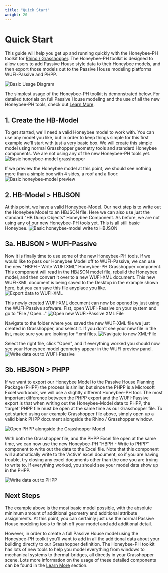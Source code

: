 ```yaml
---
title: "Quick Start"
weight: 20
---
```

# Quick Start
This guide will help you get up and running quickly with the Honeybee-PH toolkit for [Rhino / Grasshopper](https://www.rhino3d.com/). The Honeybee-PH toolkit is designed to allow users to add Passive House style data to their Honeybee models, and then export those models out to the Passive House modeling platforms WUFI-Passive and PHPP.

![Basic Usage Diagram](/img/quick_start/quick_start_diagram.svg)

The simplest usage of the Honeybee-PH toolkit is demonstrated below. For detailed tutorials on full Passive House modeling and the use of all the new Honeybee-PH tools, check out [Learn More](/learn_more/).

## 1. Create the HB-Model
To get started, we'll need a valid Honeybee model to work with. You can use any model you like, but in order to keep things simple for this first example we'll start with just a very basic box. We will create this simple model using normal Grasshopper geometry tools and standard Honeybee components. We are not using any of the new Honeybee-PH tools yet.
![Basic honeybee-model grasshopper](/img/quick_start/basic_honeybee_model.png)

If we preview the Honeybee model at this point, we should see nothing more than a simple box with 4 sides, a roof and a floor:
![Basic honeybee-model preview](/img/quick_start/basic_honeybee_vis.png)

## 2. HB-Model > HBJSON
At this point, we have a valid Honeybee-Model. Our next step is to write out the Honeybee Model to an HBJSON file. Here we can also use just the standard "HB Dump Objects" Honeybee Component. As before, we are not using any of our new Honeybee-PH tools yet. This is all still basic Honeybee.
![Basic honeybee-model write to HBJSON](/img/quick_start/basic_honeybee_to_HBJSON.png)

## 3a. HBJSON > WUFI-Passive
Now it is finally time to use some of the new Honeybee-PH tools. If we would like to pass our Honeybee Model off to WUFI-Passive, we can use the new "HBPH - Write WUFI XML" Honeybee-PH Grasshopper component. This component will read in the HBJSON model file, rebuild the Honeybee model, and then convert it over to a new WUFI-XML document. This new WUFI-XML document is being saved to the Desktop in the example shown here, but you can save this file anyplace you like. 
![Export data to WUFI-XML](/img/quick_start/basic_honeybee_to_WUFI.png)

This newly created WUFI-XML document can now be opened by just using the WUFI-Passive software. Fist, open WUFI-Passive on your system and go to "File / Open..."
![Open new WUFI-Passive XML File](/img/quick_start/WUFI_open.png)

Navigate to the folder where you saved the new WUF-XML file we just created in Grasshopper, and select it. If you don't see your new file in the list, make sure you are looking for *.xml files.
![Navigate to new XML-File](/img/quick_start/WUFI_XML.png)

Select the right file, click "Open", and if everything worked you should now see your Honeybee model geometry appear in the WUFI preview panel.
![Write data out to WUFI-Passive](/img/quick_start/WUFI_success.png)



## 3b. HBJSON > PHPP
If we want to export our Honeybee Model to the Passive House Planning Package (PHPP) the process is similar, but since the PHPP is a Microsoft Excel workbook, we will use a slightly different Honeybee-PH tool. The most important difference between the PHPP export and the WUFI-Passive export is that when writing out the Honeybee-Model data to PHPP, the 'target' PHPP file must be open at the same time as our Grasshopper file. To get started using our example Grasshopper file above, simply open up a valid blank PHPP document alongside the Rhino / Grasshopper window.

![Open PHPP alongside the Grasshopper Model](/img/quick_start/PHPP_open.png)

With both the Grasshopper file, and the PHPP Excel file open at the same time, we can now use the new Honeybee-PH "HBPH - Write to PHPP" component to write out the data to the Excel file. Note that this component will automatically write to the 'Active' excel document, so if you are having trouble, try closing any excel documents other than the one you are trying to write to. If everything worked, you should see your model data show up in the PHPP.

![Write data out to PHPP](/img/quick_start/PHPP_success.png)

## Next Steps
The example above is the most basic model possible, with the absolute minimum amount of additional geometry and additional attribute assignments. At this point, you can certainly just use the normal Passive House modeling tools to finish off your model and add additional detail.

However, in order to create a full Passive House model using the Honeybee-PH toolkit you'll want to add in all the additional data about your building directly to our Grasshopper definition. The Honeybee-PH toolkit has lots of new tools to help you model everything from windows to mechanical systems to thermal-bridges, all directly in your Grasshopper scene. Lots more information on the usage of these detailed components can be found in the [Learn More](/learn_more/) section.